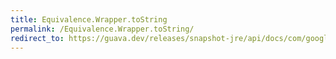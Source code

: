 ```yaml
---
title: Equivalence.Wrapper.toString
permalink: /Equivalence.Wrapper.toString/
redirect_to: https://guava.dev/releases/snapshot-jre/api/docs/com/google/common/base/Equivalence.Wrapper.html#toString--
---
```


